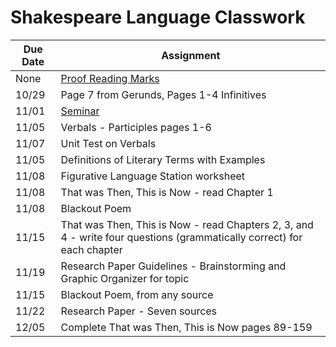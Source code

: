 # Shakespeare Language Classwork

| Due Date | Assignment |
|----------|------------|
|None | [Proof Reading Marks](lang/ProofreadingMarks.pdf) |
|10/29|Page 7 from Gerunds, Pages 1-4 Infinitives|  
|11/01| [Seminar](lang/seminarhalloween.pdf)|  
|11/05| Verbals - Participles pages 1-6 |
|11/07| Unit Test on Verbals |
|11/05| Definitions of Literary Terms with Examples|
|11/08| Figurative Language Station worksheet|
|11/08| That was Then, This is Now - read Chapter 1 | 
|11/08| Blackout Poem|
|11/15| That was Then, This is Now - read Chapters 2, 3, and 4 - write four questions (grammatically correct) for each chapter|
|11/19| Research Paper Guidelines - Brainstorming and Graphic Organizer for topic|
|11/15| Blackout Poem, from any source|
|11/22| Research Paper - Seven sources|
|12/05| Complete That was Then, This is Now pages 89-159 |
